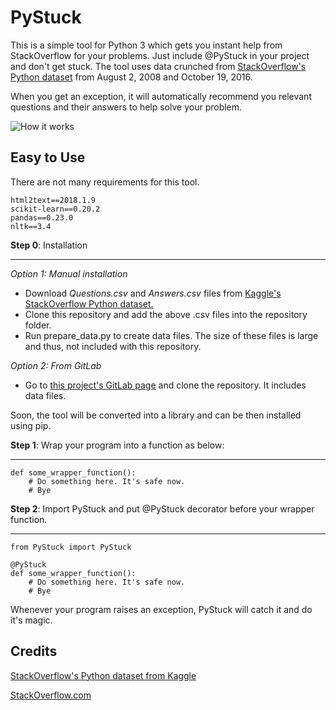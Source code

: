 # PyStuck

This is a simple tool for Python 3 which gets you instant help from StackOverflow for your problems. Just include @PyStuck in your project and don't get stuck. The tool uses data crunched from [StackOverflow's Python dataset](https://www.kaggle.com/stackoverflow/pythonquestions/home) from August 2, 2008 and October 19, 2016. 

When you get an exception, it will automatically recommend you relevant questions and their answers to help solve your problem. 

![How it works](https://github.com/dev-td7/PyStuck/raw/master/images/working.png "StackOverflow right in your terminal")

## Easy to Use

There are not many requirements for this tool.

```
html2text==2018.1.9
scikit-learn==0.20.2
pandas==0.23.0
nltk==3.4
```

__Step 0__: Installation
___

_Option 1: Manual installation_

* Download _Questions.csv_ and _Answers.csv_ files from [Kaggle's StackOverflow Python dataset.](https://www.kaggle.com/stackoverflow/pythonquestions/home)
* Clone this repository and add the above .csv files into the repository folder.
* Run prepare_data.py to create data files. The size of these files is large and thus, not included with this repository.

_Option 2: From GitLab_
* Go to [this project's GitLab page](https://gitlab.com/td7/pystuck) and clone the repository. It includes data files.

Soon, the tool will be converted into a library and can be then installed using pip.

__Step 1__: Wrap your program into a function as below:

___

```
def some_wrapper_function():
    # Do something here. It's safe now.
    # Bye
```

__Step 2__: Import PyStuck and put @PyStuck decorator before your wrapper function.

___

```
from PyStuck import PyStuck

@PyStuck
def some_wrapper_function():
    # Do something here. It's safe now.
    # Bye
```

Whenever your program raises an exception, PyStuck will catch it and do it's magic.

## Credits

[StackOverflow's Python dataset from Kaggle](https://www.kaggle.com/stackoverflow/pythonquestions/home)

[StackOverflow.com](https://stackoverflow.com)